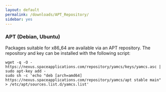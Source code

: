 ```yaml
---
layout: default
permalink: /downloads/APT_Repository/
sidebar: yes
---
```


### APT (Debian, Ubuntu)

Packages suitable for x86_64 are available via an APT repository. The repository and key can be installed with the following script:

```shell
wget -q -O - https://nexus.spaceapplications.com/repository/yamcs/keys/yamcs.asc | sudo apt-key add -
sudo sh -c 'echo "deb [arch=amd64] https://nexus.spaceapplications.com/repository/yamcs/apt stable main" > /etc/apt/sources.list.d/yamcs.list'
```
